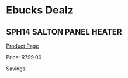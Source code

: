 
# Ebucks Dealz
## SPH14 SALTON PANEL HEATER
[Product Page](https://www.ebucks.com/web/shop/productSelected.do?prodId=1191128706&catId=704982758)

Price: R799.00

Savings: 


	